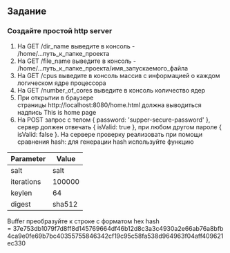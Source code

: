 ## Задание

### Создайте простой http server 

1. На GET /dir_name выведите в консоль - /home/...путь_к_папке_проекта
2. На GET /file_name выведите в консоль - /home/...путь_к_папке_проекта/имя_запускаемого_файла
3. На GET /cpus выведите в консоль массив с информацией о каждом логическом ядре процессора
4. На GET /number_of_cores выведите в консоль количество ядер
5. При открытии в браузере страницы http://localhost:8080/home.html должна выводиться надпись This is home page
6. На POST запрос с телом { password: 'supper-secure-password' }, сервер должен отвечать { isValid: true }, при любом другом пароле { isValid: false }.
На сервере проверку реализовать при помощи сравнения hash:
для генерации hash используйте функцию




| Parameter        | Value   |
| ------------- | ------------- |
| salt  | salt  |
|  iterations  |   100000  |
|  keylen  |  64  |
|  digest |    sha512 |

Buffer преобразуйте к строке с форматом hex
hash = 37e753db1079f7d8ff8d145769664df46b12d8c3a3c4930a2e66ab76a8bfb4ca9e0fe69b7bc40355755846342cf19c95c58fa538d964963f04aff409621ec330

